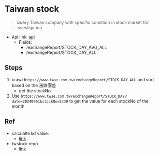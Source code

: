 # Taiwan stock

> Query Taiwan company with specific condition in stock market for investigation

- Api link: [api](https://openapi.twse.com.tw/)
    - Fields:
        - /exchangeReport/STOCK_DAY_AVG_ALL
        - /exchangeReport/STOCK_DAY_ALL

## Steps

1. crawl `https://www.twse.com.tw/exchangeReport/STOCK_DAY_ALL` and sort based on the 漲跌價差 
    - get the stockNo
2. Use `https://www.twse.com.tw/exchangeReport/STOCK_DAY?date=20240901&stockNo=2330` to get the value for each stockNo of the month

## Ref
- calcualte kd value:
    - [link](https://medium.com/%E5%8F%B0%E8%82%A1etf%E8%B3%87%E6%96%99%E7%A7%91%E5%AD%B8-%E7%A8%8B%E5%BC%8F%E9%A1%9E/%E7%A8%8B%E5%BC%8F%E8%AA%9E%E8%A8%80-%E8%87%AA%E5%BB%BAkd%E5%80%BC-819d6fd707c8)
- twstock repo
    - [link](https://github.com/mlouielu/twstock/tree/master)
